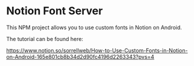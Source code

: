 # Notion Font Server

This NPM project allows you to use custom fonts in Notion on Android.

The tutorial can be found here:

https://www.notion.so/sorrellweb/How-to-Use-Custom-Fonts-in-Notion-on-Android-165e801cb8b34d2d90fc4196d2263343?pvs=4
